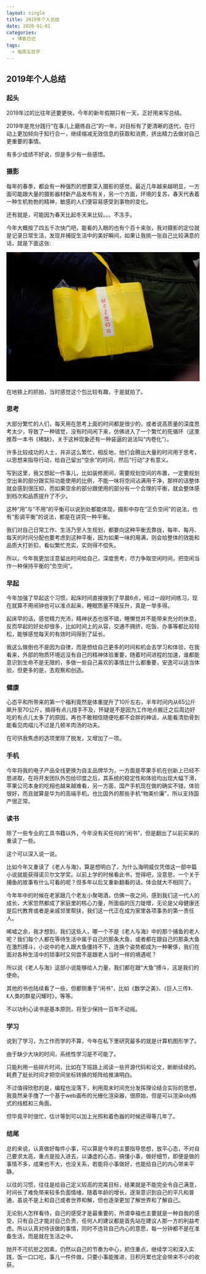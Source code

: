 ```yaml
---
layout: single
title: 2019年个人总结
date: 2020-01-01
categories:
  - 博客日记
tags:
  - 每周五百字
--- 
```

## 2019年个人总结

### 起头
2019年过的比往年还要更快，今年的新年假期只有一天，正好用来写总结。

2019年是充分践行“在事儿上磨练自己”的一年，对目标有了更清晰的迭代，在行动上更加倾向于知行合一，继续缩减无效信息的获取和消费，挤出精力去做对自己更重要的事情。

有多少成绩不好说，但是多少有一些感悟。

### 摄影
每年的春季，都会有一种强烈的想要深入摄影的感觉。最近几年越来越明显，一方面可能跟大量的摄影器材新产品发布有关，另一个方面，环境的复苏，春天代表着一种生机勃勃的精神，敏感的人们便容易感受到事物的变化。

还有就是，可能因为春天比起冬天来比较。。。不冻手。

今年大概按了四五千次快门吧，能看的入眼的也有个百十来张，我对摄影的定位就是记录日常生活，发现并捕捉生活中的美好瞬间，如果让我挑一张自己比较满意的话，就是下面这张:

![DSCF2721.JPG](DSCF2721.JPG)

在地铁上的抓拍，当时感觉这个包比较有趣，于是就拍了。

### 思考
大部分繁忙的人们，每天用在思考上面的时间都是很少的，或者说高质量的深度思考太少，导致了一种错觉，没有时间闲下来，仿佛进入了一个繁忙的死循环（这里推荐一本书《稀缺》，关于这种现象还有一种装逼的说法叫“内卷化”）。

许多比较成功的人士，并非这么繁忙，相反地，他们会腾出大量的时间用于思考，以思想来指导行动，给自己留出“空余”的时间，然后“行动”才有意义。

写到这里，我又想起一件事儿，比如装修房间，需要规划空间的布置，一定要规划空出来的部分跟实际功能使用的比例，不能一味将空间沾满用干净，那样的话整体就会感到很压抑，而如果空余的部分跟使用的部分有一个合理的平衡，就会整体感到档次和品质提升了不少。

这种“用”与“不用”的平衡可以说到处都能体现，摄影中存在“正负空间”的说法，也有“影调平衡”的说法，都是在讲究一种平衡。

我们对自己日常工作、生活乃至人生规划，都要向这种平衡去靠拢，每年、每月、每天的时间分配也要考虑到这种平衡，因为如果一味的用满，则会给整体的效能和品质大打折扣，看似繁忙充实，实则得不偿失。

所以，今年我更加注意留出时间给自己，深度思考，尽力争取空闲时间，把空闲当作一种保持平衡的“负空间”。

### 早起
今年加强了早起这个习惯，起床时间直接拨到了早晨6点，经过一段时间练习，现在就算不用闹钟也可以准点起来，睡眠质量不降反升，真是一举多得。

起床早的话，感觉精力充沛，精神状态也很不错，睡懒觉并不能带来充分的休息，反而早起的好处却很多，比如时间上的从容，交通不拥挤，吃饭、办事等都比较轻松，能够感觉每天的有效时间得到了延长。

我这么做倒也不是因为自律，而是想给自己更多的时间和机会去学习和体验，在我看来，外部的物质环境远没有自己的精神体验重要，随着时间进程的加速，谁都能意识到生命不是无限的，多做一些自己喜欢的事情比什么都重要，安逸可以适当体验，但更多的是，去观察和创造。

### 健康

心态平和所带来的第一个福利竟然是体重提升了10斤左右，半年时间内从65公斤飙升至70公斤，搞得有点儿措手不及，怀疑是不是因为工作地点搬迁之后周边好吃的有点儿太多了的原因，再也不敢相信随便吃都不会胖的神话，从能看清肋骨到能看见肉褶儿不过是几顿羊肉汤的功夫。

在可供我焦虑的选项里除了脱发，又增加了一项。

### 手机

今年将我的电子产品全线更换为自主品牌华为，一方面是苹果手机在创新上已经不思进取，在将开发团队外包给印度之后，其系统的稳定性和体验均出现大幅下滑，苹果公司本身的吃相也越来越难看，另一方面，国产手机现在做的确实不错，体验很好，而且就算是华为的高端手机，也比国外的那些手机“物美价廉”，所以支持国产很正常。

### 读书

除了一些专业的工具书籍以外，今年没有买任何的“闲书”，但是翻出了以前买来的重读了一些。

这个可以深入说一说。

比如今年又重读了《老人与海》，算是想明白了，为什么海明威仅凭借这一部中篇小说就能获得诺贝尔文学奖。以前上学的时候看此书，觉得吧，没意思，一个关于捕鱼的故事有什么可看的呢？但多年以后又重新翻看的话，体会就大不相同了。

今年年中的时候在老家跟几个老友小聚喝酒，仿佛一夜之间，感到我们这一代人的成长，大家忽然都成了家庭里的核心力量，所面临的压力陡增，无论是父母健康还是后代教育或者是亲戚邻里帮扶，我们这一代正在成为家里各项事务的第一责任人。

唏嘘之余，我才想到，我们这些人，哪一个不是《老人与海》中的那个捕鱼的老人呢？我们每个人都在等待生活中属于自己的那条大鱼，或者都在跟自己的那条大鱼在激烈搏斗，小说中的老人跟大鱼僵持不下，连换个姿势都成为一种奢侈，我们在面对各种生活中的琐事时又何尝不是跟老人当时一样的境遇呢？

所以说《老人与海》这部小说能够给人力量，我们都在跟“大鱼”搏斗，这是我们的使命。

其他的书也陆续看了一些，但都侧重于“闲书”，比如《数学之美》、《巨人三传》、《人类的群星闪耀时》，等等。

不以功利心读书是基本原则，将至少保持一百年不动摇。

### 学习

说到了学习，为工作而学的不算，今年在私下里研究最多的就是计算机图形学了。

由于缺少大块的时间，系统性学习是不可能了。

只能利用一些碎片时间，比如在下班路上阅读一些开源代码和论文，断断续续的。耗费了挺长时间才把空间坐标转换的矩阵给推演明白。

不过值得欣慰的是，编程也没落下，利用周末时间充分发挥理论结合实际的思想，我竟然亲手撸了一个基于web画布的光栅化渲染器，很原始，但是可以渲染obj格式的线框和三角面。

但毕竟平时很忙，估计等到可以加上光照和着色器的时候还得等几年了。


### 结尾

总的来说，认真做好每件小事，可以算是今年的主要指导思想，放平心态，不对自己要求太高，重点是投入进去，以谦虚的心态，搞懂小事，做好细节，即便是做的事情不多，成果也不大，也没关系，若能将小事做好，也能给自己的内心带来平静。

以往的习惯，往往是给自己定义较高的完美目标，结果就是不能完全令自己满意，时间长了难免带来较多负面情绪，随着年龄的增长，逐渐意识到自己的平凡和普通，虽说不是上和自己或者世界和解，但也逐渐更加了解世界和了解自己。

无论别人怎样看待，自己的感受才是最重要的，所谓幸福也主要就是一种自我的感受，只有自己才能对自己负责，任何人的建议都是首先站在建议人那一方的利益考虑。所以认真对待该做的事情，同时不违背自己内心的意愿，每一分钟都不是在准备生活，而是就在生活之中。

抛开不可抗拒之因素，仍然以自己的节奏为中心，抓住重点，继续学习和深入实践，饭一口口吃，事儿一件件做，只要小事能推进，日积月累也定会带来不小的收获。
